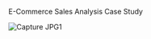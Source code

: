 E-Commerce Sales Analysis Case Study

![Capture JPG1](https://github.com/user-attachments/assets/9e052189-ea8f-4570-8ae8-4b476a4a1849)
